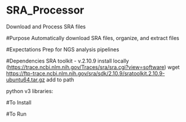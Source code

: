 # SRA_Processor
Download and Process SRA files

#Purpose
Automatically download SRA files, organize, and extract files

#Expectations
Prep for NGS analysis pipelines

#Dependencies
SRA toolkit - v.2.10.9
install locally (https://trace.ncbi.nlm.nih.gov/Traces/sra/sra.cgi?view=software)
wget https://ftp-trace.ncbi.nlm.nih.gov/sra/sdk/2.10.9/sratoolkit.2.10.9-ubuntu64.tar.gz
add to path


python v3 
libraries: 

#To Install

#To Run

